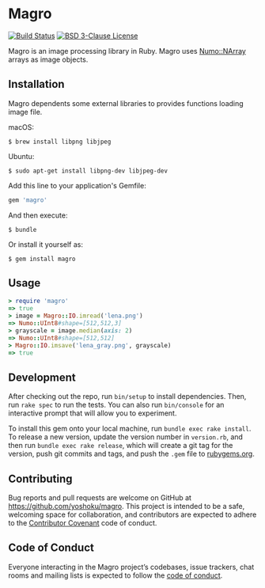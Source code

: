 # Magro

[![Build Status](https://travis-ci.org/yoshoku/magro.svg?branch=master)](https://travis-ci.org/yoshoku/magro)
[![BSD 3-Clause License](https://img.shields.io/badge/License-BSD%203--Clause-orange.svg)](https://github.com/yoshoku/numo-liblinear/blob/master/LICENSE.txt)

Magro is an image processing library in Ruby.
Magro uses [Numo::NArray](https://github.com/ruby-numo/numo-narray) arrays as image objects.

## Installation

Magro dependents some external libraries to provides functions loading image file.

macOS:

    $ brew install libpng libjpeg

Ubuntu:

    $ sudo apt-get install libpng-dev libjpeg-dev

Add this line to your application's Gemfile:

```ruby
gem 'magro'
```

And then execute:

    $ bundle

Or install it yourself as:

    $ gem install magro

## Usage

```ruby
> require 'magro'
=> true
> image = Magro::IO.imread('lena.png')
=> Numo::UInt8#shape=[512,512,3]
> grayscale = image.median(axis: 2)
=> Numo::UInt8#shape=[512,512]
> Magro::IO.imsave('lena_gray.png', grayscale)
=> true
```

## Development

After checking out the repo, run `bin/setup` to install dependencies. Then, run `rake spec` to run the tests. You can also run `bin/console` for an interactive prompt that will allow you to experiment.

To install this gem onto your local machine, run `bundle exec rake install`. To release a new version, update the version number in `version.rb`, and then run `bundle exec rake release`, which will create a git tag for the version, push git commits and tags, and push the `.gem` file to [rubygems.org](https://rubygems.org).

## Contributing

Bug reports and pull requests are welcome on GitHub at https://github.com/yoshoku/magro.
This project is intended to be a safe, welcoming space for collaboration, and contributors are expected to adhere to the [Contributor Covenant](http://contributor-covenant.org) code of conduct.

## Code of Conduct

Everyone interacting in the Magro project’s codebases, issue trackers, chat rooms and mailing lists is expected to follow the [code of conduct](https://github.com/yoshoku/magro/blob/master/CODE_OF_CONDUCT.md).
